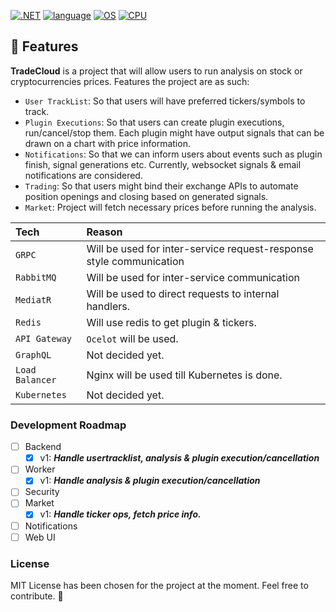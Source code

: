 ﻿[![.NET](https://img.shields.io/badge/.NET-8.0-512BD4)](https://docs.abblix.com/docs/technical-requirements)
[![language](https://img.shields.io/badge/language-C%23-239120)](https://learn.microsoft.com/ru-ru/dotnet/csharp/tour-of-csharp/overview)
[![OS](https://img.shields.io/badge/OS-linux%2C%20windows-0078D4)](https://docs.abblix.com/docs/technical-requirements)
[![CPU](https://img.shields.io/badge/CPU-x86%2C%20x64-FF8C00)](https://docs.abblix.com/docs/technical-requirements)

## 🚀 Features

**TradeCloud** is a project that will allow users to run analysis on stock or cryptocurrencies prices.
Features the project are as such:
- `User TrackList`: So that users will have preferred tickers/symbols to track.
- `Plugin Executions`: So that users can create plugin executions, run/cancel/stop them. 
Each plugin might have output signals that can be drawn on a chart with price information. 
- `Notifications`: So that we can inform users about events such as plugin finish, signal generations etc.
Currently, websocket signals & email notifications are considered.
- `Trading`: So that users might bind their exchange APIs to automate position openings and closing based on generated signals.
- `Market`: Project will fetch necessary prices before running the analysis.



| Tech            | Reason                                                              |
|:----------------|:--------------------------------------------------------------------|
| `GRPC`          | Will be used for inter-service request-response style communication |
| `RabbitMQ`      | Will be used for inter-service communication                        |
| `MediatR`       | Will be used to direct requests to internal handlers.               |
| `Redis`         | Will use redis to get plugin & tickers.                             |
| `API Gateway`   | `Ocelot` will be used.                                              |
| `GraphQL`       | Not decided yet.                                                    |
| `Load Balancer` | Nginx will be used till Kubernetes is done.                         |
| `Kubernetes`    | Not decided yet.                                                    |


### Development Roadmap
- [ ] Backend
  - [x] v1: ***Handle usertracklist, analysis & plugin execution/cancellation***
- [ ] Worker
  - [x] v1: ***Handle analysis & plugin execution/cancellation***
- [ ] Security
- [ ] Market
  - [x] v1: ***Handle ticker ops, fetch price info.***
- [ ] Notifications
- [ ] Web UI

### License
MIT License has been chosen for the project at the moment. Feel free to contribute. 🚀
